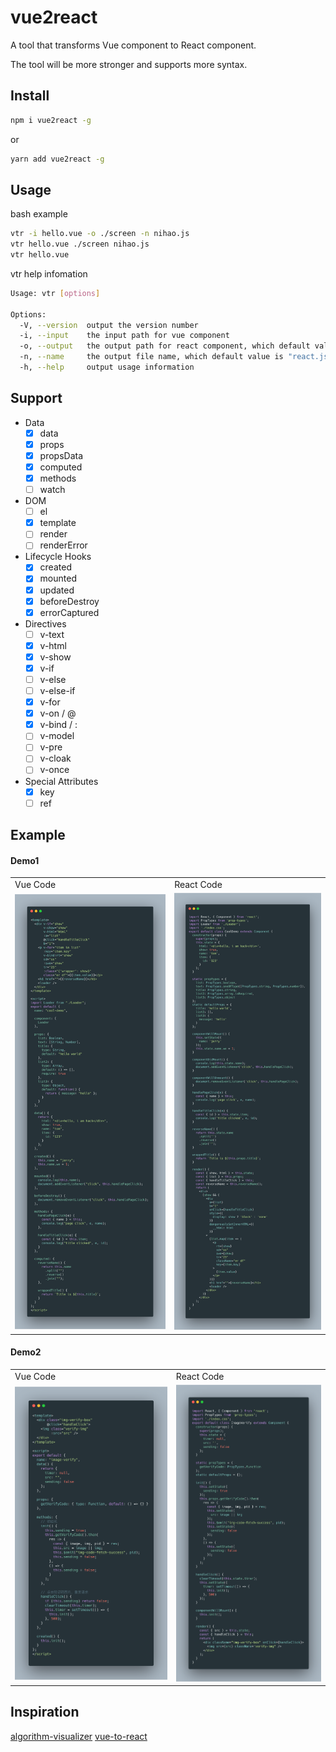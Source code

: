 # vue2react

A tool that transforms Vue component to React component.

The tool will be more stronger and supports more syntax.

## Install

```bash
npm i vue2react -g
```

or

```bash
yarn add vue2react -g
```

## Usage

bash example

```bash
vtr -i hello.vue -o ./screen -n nihao.js
vtr hello.vue ./screen nihao.js
vtr hello.vue
```

vtr help infomation

```bash
Usage: vtr [options]

Options:
  -V, --version  output the version number
  -i, --input    the input path for vue component
  -o, --output   the output path for react component, which default value is process.cwd()
  -n, --name     the output file name, which default value is "react.js"
  -h, --help     output usage information
```

## Support

- Data
  - [x] data
  - [x] props
  - [x] propsData
  - [x] computed
  - [x] methods
  - [ ] watch
- DOM
  - [ ] el
  - [x] template
  - [ ] render
  - [ ] renderError
- Lifecycle Hooks
  - [x] created
  - [x] mounted
  - [x] updated
  - [x] beforeDestroy
  - [x] errorCaptured
- Directives
  - [ ] v-text
  - [x] v-html
  - [x] v-show
  - [x] v-if
  - [ ] v-else
  - [ ] v-else-if
  - [x] v-for
  - [x] v-on / @
  - [x] v-bind / :
  - [ ] v-model
  - [ ] v-pre
  - [ ] v-cloak
  - [ ] v-once
- Special Attributes
  - [x] key
  - [ ] ref

## Example

#### Demo1

<table>
  <tr>
    <td>
      Vue Code
    </td>
    <td>
      React Code
    </td>
  </tr>
  <tr>
    <td>
      <img src="./example/demo1/demo1_src.png"/>
    </td>
    <td>
      <img src="./example/demo1/demo1_dest.png"/>
    </td>
  </tr>
</table>

#### Demo2

<table>
  <tr>
    <td>
      Vue Code
    </td>
    <td>
      React Code
    </td>
  </tr>
  <tr>
    <td>
      <img src="./example/demo2/demo2_src.png"/>
    </td>
    <td>
      <img src="./example/demo2/demo2_dest.png"/>
    </td>
  </tr>
</table>

## Inspiration

[algorithm-visualizer](https://github.com/algorithm-visualizer/algorithm-visualizer)
[vue-to-react](https://github.com/dwqs/vue-to-react)
